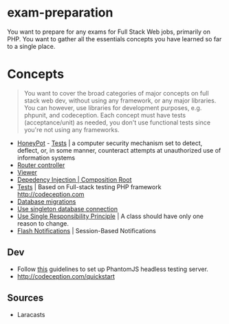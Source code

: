 # exam-preparation
You want to prepare for any exams for Full Stack Web jobs, primarily on PHP. You want to gather all the essentials concepts you have learned so far to a single place. 

# Concepts
> You want to cover the broad categories of major concepts on full stack web dev, without using any framework, or any major libraries. You can however, use libraries for development purposes, e.g. phpunit, and codeception. 
Each concept must have tests (acceptance/unit) as needed, you don't use functional tests since you're not using any frameworks.

- [HoneyPot](https://github.com/rdok/exam-preparation/blob/master/app/Controllers/HoneyPotController.php#L20) - [Tests](https://github.com/rdok/exam-preparation/blob/master/tests/acceptance/HoneyPotCest.php#L41) | a computer security mechanism set to detect, deflect, or, in some manner, counteract attempts at unauthorized use of information systems
- [Router controller](https://github.com/rdok/exam-preparation/blob/master/app/Http/Router.php#L11)
- [Viewer](https://github.com/rdok/exam-preparation/blob/master/app/Controllers/BaseController.php#L22)
- [Depedency Injection | Composition Root]()
- [Tests](https://github.com/rdok/exam-preparation/tree/master/tests) | Based on Full-stack testing PHP framework http://codeception.com
- [Database migrations]()
- [Use singleton database connection]()
- [Use Single Responsibility Principle]() | A class should have only one reason to change.
- [Flash Notifications](https://github.com/rdok/exam-preparation/blob/master/app/Notifications/Flash.php) | Session-Based Notifications

## Dev
- Follow [this](http://codeception.com/docs/modules/WebDriver#phantomjs) guidelines to set up PhantomJS headless testing server.
- http://codeception.com/quickstart


## Sources
- Laracasts
